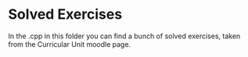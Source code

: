 # Solved Exercises

In the .cpp in this folder you can find a bunch of solved exercises, taken from the Curricular Unit moodle page.
